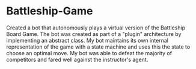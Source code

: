 # Battleship-Game #

Created a bot that autonomously plays a virtual version of the Battleship Board Game. The bot  was created as part of a "plugin" architecture by implementing an abstract class. My bot maintains its own internal representation of the game with a state machine and uses this the state to choose an optimal move. My bot was able to defeat the majority of competitors and fared well against the instructor's agent.
